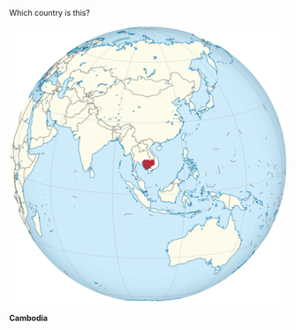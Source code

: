 Which country is this?

![Map of a country](images/Cambodia_on_the_globe_(Cambodia_centered).svg)
<!--question-->
**Cambodia**